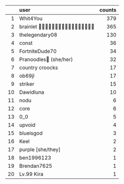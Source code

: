 |    | user                                        |   counts |
|---:|:--------------------------------------------|---------:|
|  1 | Whit4You                                    |      379 |
|  2 | brainlet 🥚🥚🥚🥚🥚🥚🥚🥚🥚🥚🥚🥚🥚🥚🥚🥚🥚 |      365 |
|  3 | thelegendary08                              |      130 |
|  4 | const                                       |       36 |
|  5 | FortniteDude70                              |       34 |
|  6 | Pranoodles🍜 (she/her)                      |       32 |
|  7 | country croocks                             |       17 |
|  8 | ob69jl                                      |       17 |
|  9 | striker                                     |       15 |
| 10 | Dawidluna                                   |       10 |
| 11 | nodu                                        |        6 |
| 12 | core                                        |        6 |
| 13 | 0_0                                         |        5 |
| 14 | upvoid                                      |        4 |
| 15 | blueisgod                                   |        3 |
| 16 | Keel                                        |        2 |
| 17 | purple [she/they]                           |        2 |
| 18 | ben1996123                                  |        1 |
| 19 | Brendan7625                                 |        1 |
| 20 | Lv.99 Kira                                  |        1 |